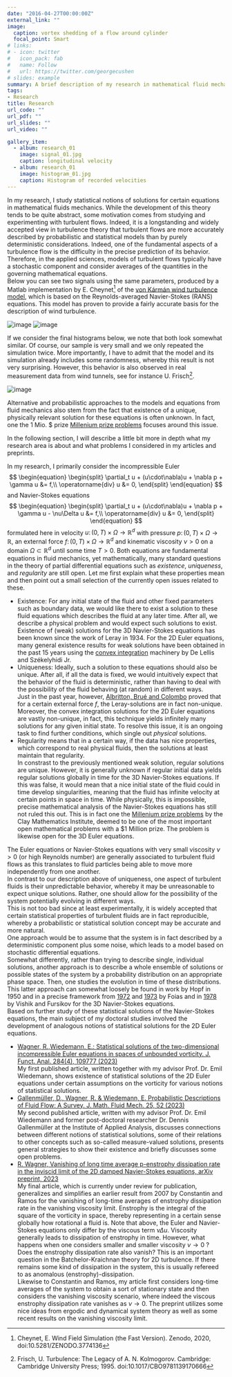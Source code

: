 ```yaml
---
date: "2016-04-27T00:00:00Z"
external_link: ""
image:
  caption: vortex shedding of a flow around cylinder
  focal_point: Smart
# links:
# - icon: twitter
#   icon_pack: fab
#   name: Follow
#   url: https://twitter.com/georgecushen
# slides: example
summary: A brief description of my research in mathematical fluid mechanics, conducted at the Institute of Applied Analysis at Ulm University during my time as a doctoral candidate.
tags:
- Research
title: Research
url_code: ""
url_pdf: ""
url_slides: ""
url_video: ""

gallery_item:
  - album: research_01
    image: signal_01.jpg
    caption: longitudinal velocity
  - album: research_01
    image: histogram_01.jpg
    caption: Histogram of recorded velocities
---
```


In my research, I study statistical notions of solutions for certain equations in mathematical fluids mechanics. While the development of this theory tends to be quite abstract, some motivation comes from studying and experimenting with turbulent flows. Indeed, it is a longstanding and widely accepted view in turbulence theory that turbulent flows are more accurately described by probabilistic and statistical models than by purely deterministic considerations. Indeed, one of the fundamental aspects of a turbulence flow is the difficulty in the precise prediction of its behavior.\
Therefore, in the applied sciences, models of turbulent flows typically have a stochastic component and consider averages of the quantities in the governing mathematical equations.\
Below you can see two signals using the same parameters, produced by a Matlab implementation by E. Cheynet[^1] of the [von Kármán wind turbulence model](https://en.wikipedia.org/wiki/Von_K%C3%A1rm%C3%A1n_wind_turbulence_model), which is based on the Reynolds-averaged Navier-Stokes (RANS) equations. This model has proven to provide a fairly accurate basis for the description of wind turbulence. 

![image](signal_combined_01.gif)
![image](signal_combined_02.gif)

If we consider the final histograms below, we note that both look somewhat similar. Of course, our sample is very small and we only repeated the simulation twice. More importantly, I have to admit that the model and its simulation already includes some randomness, whereby this result is not very surprising. However, this behavior is also observed in real measurement data from wind tunnels, see for instance U. Frisch[^2].

![image](histograms.png)

Alternative and probabilistic approaches to the models and equations from fluid mechanics also stem from the fact that existence of a unique, physically relevant solution for these equations is often unknown. In fact, one the 1 Mio. $ prize [Millenium prize problems](https://www.claymath.org/millennium-problems/) focuses around this issue.

In the following section, I will describe a little bit more in depth what my research area is about and what problems I considered in my articles and preprints.

In my research, I primarily consider the incompressible Euler 
$$
\begin{equation}
\begin{split}
\partial_t u + (u\cdot\nabla)u + \nabla p + \gamma u &=  f,\\
\operatorname{div} u &= 0,
\end{split}
\end{equation}
$$
and Navier-Stokes equations
$$
\begin{equation}
\begin{split}
\partial_t u + (u\cdot\nabla)u + \nabla p + \gamma u - \nu\Delta u &=  f,\\
\operatorname{div} u &= 0,
\end{split}
\end{equation}
$$
formulated here in velocity $u \colon (0,T) \times \Omega \to \mathbb{R}^d$ with pressure $p\colon (0,T) \times \Omega \to \mathbb{R}$, an external force $f\colon (0,T) \times \Omega \to \mathbb{R}^d$ and kinematic viscosity $\nu > 0$ on a domain $\Omega \subset \mathbb{R}^d$ until some time $T > 0$.
Both equations are fundamental equations in fluid mechanics, yet mathematically, many standard questions in the theory of partial differential equations such as *existence*, *uniqueness*, and *regularity* are still open. Let me first explain what these properties mean and then point out a small selection of the currently open issues related to these.

* Existence: For any initial state of the fluid and other fixed parameters such as boundary data, we would like there to exist a solution to these fluid equations which describes the fluid at any later time. After all, we describe a physical problem and would expect such solutions to exist.\
Existence of (weak) solutions for the 3D Navier-Stokes equations has been known since the work of Leray in 1934. For the 2D Euler equations, many general existence results for weak solutions have been obtained in the past 15 years using the [convex integration](https://annals.math.princeton.edu/2009/170-3/p09) machinery by De Lellis and Székelyhidi Jr. 
* Uniqueness: Ideally, such a solution to these equations should also be unique. After all, if all the data is fixed, we would intuitively expect that the behavior of the fluid is deterministic, rather than having to deal with the possibility of the fluid behaving (at random) in different ways.\
Just in the past year, however, [Albritton, Brué and Colombo](https://projecteuclid.org/journals/annals-of-mathematics/volume-196/issue-1/Non-uniqueness-of-Leray-solutions-of-the-forced-Navier-Stokes/10.4007/annals.2022.196.1.3.full) proved that for a certain external force $f$, the Leray-solutions are in fact non-unique. Moreover, the convex integration solutions for the 2D Euler equations are vastly non-unique, in fact, this technique yields infinitely many solutions for any given initial state. To resolve this issue, it is an ongoing task to find further conditions, which single out *physical* solutions.
* Regularity means that in a certain way, if the data has nice properties, which correspond to real physical fluids, then the solutions at least maintain that regularity.\
In constrast to the previously mentioned weak solution, regular solutions are unique. However, it is generally unknown if regular initial data yields regular solutions globally in time for the 3D Navier-Stokes equations. If this was false, it would mean that a nice initial state of the fluid could in time develop singularities, meaning that the fluid has infinite velocity at certain points in space in time. While physically, this is impossible, precise mathematical analysis of the Navier-Stokes equations has still not ruled this out. This is in fact one the [Millenium prize problems](https://www.claymath.org/millennium-problems/) by the Clay Mathematics Institute, deemed to be one of the most important open mathematical problems with a $1 Million prize. The problem is likewise open for the 3D Euler equations. 

The Euler equations or Navier-Stokes equations with very small viscosity $\nu > 0$ (or high Reynolds number) are generally associated to turbulent fluid flows as this translates to fluid particles being able to move more independently from one another.\
In contrast to our description above of uniqueness, one aspect of turbulent fluids is their unpredictable behavior, whereby it may be unreasonable to expect unique solutions. Rather, one should allow for the possibility of the system potentially evolving in different ways.\
This is not too bad since at least experimentally, it is widely accepted that certain statistical properties of turbulent fluids are in fact reproducible, whereby a probabilistic or statistical solution concept may be accurate and more natural.\
One approach would be to assume that the system is in fact described by a deterministic component plus some noise, which leads to a model based on stochastic differential equations.\
Somewhat differently, rather than trying to describe single, individual solutions, another approach is to describe a whole ensemble of solutions or possible states of the system by a probability distribution on an appropriate phase space. Then, one studies the evolution in time of these distributions. This latter approach can somewhat loosely be found in work by Hopf in 1950 and in a precise framework from [1972](http://www.numdam.org/item/RSMUP_1972__48__219_0.pdf) and [1973](http://www.numdam.org/item/RSMUP_1973__49__9_0.pdf) by Foias and in [1978](https://link.springer.com/article/10.1007/BF00973601) by Vishik and Fursikov for the 3D Navier-Stokes equations.\
Based on further study of these statistical solutions of the Navier-Stokes equations, the main subject of my doctoral studies involved the development of analogous notions of statistical solutions for the 2D Euler equations. 
* [Wagner, R.,Wiedemann, E.: Statistical solutions of the two-dimensional incompressible
Euler equations in spaces of unbounded vorticity. J. Funct. Anal. 284(4), 109777 (2023)](https://www.sciencedirect.com/science/article/abs/pii/S0022123622003974?via%3Dihub)\
My first published article, written together with my advisor Prof. Dr. Emil Wiedemann, shows existence of statistical solutions of the 2D Euler equations under certain assumptions on the vorticity for various notions of statistical solutions.
* [Gallenmüller, D., Wagner, R. & Wiedemann, E. Probabilistic Descriptions of Fluid
Flow: A Survey. J. Math. Fluid Mech. 25, 52 (2023)](https://link.springer.com/article/10.1007/s00021-023-00800-z)\
My second published article, written with my advisor Prof. Dr. Emil Wiedemann and former post-doctoral researcher Dr. Dennis Gallenmüller at the Institute of Applied Analysis, discusses connections between different notions of statistical solutions, some of their relations to other concepts such as so-called measure-valued solutions, presents general strategies to show their existence and briefly discusses some open problems.
* [R. Wagner, Vanishing of long time average p-enstrophy dissipation rate in the inviscid
limit of the 2D damped Navier-Stokes equations, arXiv preprint, 2023](https://arxiv.org/abs/2306.05081)\
My final article, which is currently under review for publication, generalizes and simplifies an earlier result from 2007 by Constantin and Ramos for the vanishing of long-time averages of enstrophy dissipation rate in the vanishing viscosity limit. Enstrophy is the integral of the square of the vorticity in space, thereby representing in a certain sense globally how rotational a fluid is. Note that above, the Euler and Navier-Stokes equations only differ by the viscous term $\nu\Delta u$. Viscosity generally leads to dissipation of enstrophy in time. However, what happens when one considers smaller and smaller viscosity $\nu \to 0$ ? Does the enstrophy dissipation rate also vanish? This is an important question in the Batchelor-Kraichnan theory for 2D turbulence. If there remains some kind of dissipation in the system, this is usually refereed to as anomalous (enstrophy)-dissipation.\
Likewise to Constantin and Ramos, my article first considers long-time averages of the system to obtain a sort of stationary state and then considers the vanishing viscosity scenario, where indeed the viscous enstrophy dissipation rate vanishes as $\nu \to 0$. The preprint utilizes some nice ideas from ergodic and dynamical system theory as well as some recent results on the vanishing viscosity limit.




[^1]: Cheynet, E. Wind Field Simulation (the Fast Version). Zenodo, 2020, doi:10.5281/ZENODO.3774136
[^2]: Frisch, U. Turbulence: The Legacy of A. N. Kolmogorov. Cambridge: Cambridge University Press; 1995. doi:10.1017/CBO9781139170666